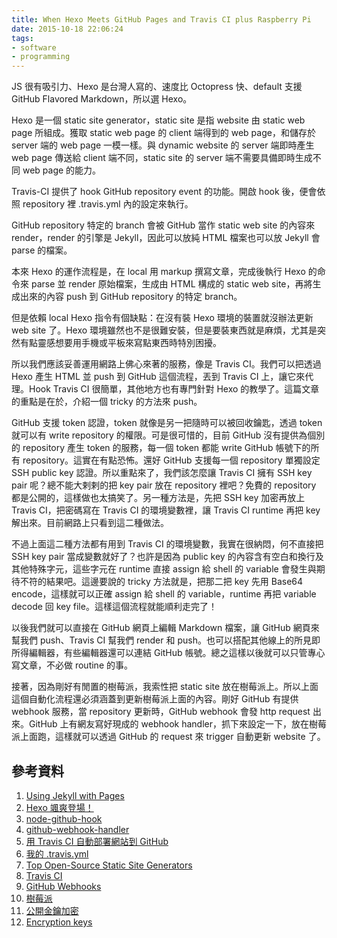 ```yaml
---
title: When Hexo Meets GitHub Pages and Travis CI plus Raspberry Pi
date: 2015-10-18 22:06:24
tags:
- software
- programming
---
```


JS 很有吸引力、Hexo 是台灣人寫的、速度比 Octopress 快、default 支援 GitHub Flavored Markdown，所以選 Hexo。
<!-- more -->
Hexo 是一個 static site generator，static site 是指 website 由 static web page 所組成。獲取 static web page 的 client 端得到的 web page，和儲存於 server 端的 web page 一模一樣。與 dynamic website 的 server 端即時產生 web page 傳送給 client 端不同，static site 的 server 端不需要具備即時生成不同 web page 的能力。

Travis-CI 提供了 hook GitHub repository event 的功能。開啟 hook 後，便會依照 repository 裡 .travis.yml 內的設定來執行。

GitHub repository 特定的 branch 會被 GitHub 當作 static web site 的內容來 render，render 的引擎是 Jekyll，因此可以放純 HTML 檔案也可以放 Jekyll 會 parse 的檔案。

本來 Hexo 的運作流程是，在 local 用 markup 撰寫文章，完成後執行 Hexo 的命令來 parse 並 render 原始檔案，生成由 HTML 構成的 static web site，再將生成出來的內容 push 到 GitHub repository 的特定 branch。

但是依賴 local Hexo 指令有個缺點：在沒有裝 Hexo 環境的裝置就沒辦法更新 web site 了。Hexo 環境雖然也不是很難安裝，但是要裝東西就是麻煩，尤其是突然有點靈感想要用手機或平板來寫點東西時特別困擾。

所以我們應該妥善運用網路上佛心來著的服務，像是 Travis CI。我們可以把透過 Hexo 產生 HTML 並 push 到 GitHub 這個流程，丟到 Travis CI 上，讓它來代理。Hook Travis CI 很簡單，其他地方也有專門針對 Hexo 的教學了。這篇文章的重點是在於，介紹一個 tricky 的方法來 push。

GitHub 支援 token 認證，token 就像是另一把隨時可以被回收鑰匙，透過 token 就可以有 write repository 的權限。可是很可惜的，目前 GitHub 沒有提供為個別的 repository 產生 token 的服務，每一個 token 都能 write GitHub 帳號下的所有 repository。這實在有點恐怖。還好 GitHub 支援每一個 repository 單獨設定 SSH public key 認證。所以重點來了，我們該怎麼讓 Travis CI 擁有 SSH key pair 呢？總不能大剌剌的把 key pair 放在 repository 裡吧？免費的 repository 都是公開的，這樣做也太搞笑了。另一種方法是，先把 SSH key 加密再放上 Travis CI，把密碼寫在 Travis CI 的環境變數裡，讓 Travis CI runtime 再把 key 解出來。目前網路上只看到這二種做法。

不過上面這二種方法都有用到 Travis CI 的環境變數，我實在很納悶，何不直接把 SSH key pair 當成變數就好了？也許是因為 public key 的內容含有空白和換行及其他特殊字元，這些字元在 runtime 直接 assign 給 shell 的 variable 會發生與期待不符的結果吧。這邊要說的 tricky 方法就是，把那二把 key 先用 Base64 encode，這樣就可以正確 assign 給 shell 的 variable，runtime 再把 variable decode 回 key file。這樣這個流程就能順利走完了！

以後我們就可以直接在 GitHub 網頁上編輯 Markdown 檔案，讓 GitHub 網頁來幫我們 push、Travis CI 幫我們 render 和 push。也可以搭配其他線上的所見即所得編輯器，有些編輯器還可以連結 GitHub 帳號。總之這樣以後就可以只管專心寫文章，不必做 routine 的事。

接著，因為剛好有閒置的樹莓派，我索性把 static site 放在樹莓派上。所以上面這個自動化流程還必須涵蓋到更新樹莓派上面的內容。剛好 GitHub 有提供 webhook 服務，當 repository 更新時，GitHub webhook 會發 http request 出來。GitHub 上有網友寫好現成的 webhook handler，抓下來設定一下，放在樹莓派上面跑，這樣就可以透過 GitHub 的 request 來 trigger 自動更新 website 了。

## 參考資料

1. [Using Jekyll with Pages](https://help.github.com/articles/using-jekyll-with-pages/)
2. [Hexo 颯爽登場！](http://zespia.tw/blog/2012/10/11/hexo-debut/)
3. [node-github-hook](https://github.com/nlf/node-github-hook)
4. [github-webhook-handler](https://github.com/rvagg/github-webhook-handler)
5. [用 Travis CI 自動部署網站到 GitHub](http://zespia.tw/blog/2015/01/21/continuous-deployment-to-github-with-travis/)
6. [我的 .travis.yml](https://github.com/changyuheng/changyuheng.github.io/blob/hexo3/.travis.yml)
7. [Top Open-Source Static Site Generators](https://www.staticgen.com/)
8. [Travis CI](https://travis-ci.org/)
9. [GitHub Webhooks](https://developer.github.com/webhooks/)
10. [樹莓派](https://www.wikiwand.com/zh-tw/%E6%A0%91%E8%8E%93%E6%B4%BE)
11. [公開金鑰加密](http://www.wikiwand.com/zh-tw/%E5%85%AC%E5%BC%80%E5%AF%86%E9%92%A5%E5%8A%A0%E5%AF%86)
12. [Encryption keys](http://docs.travis-ci.com/user/encryption-keys/)
